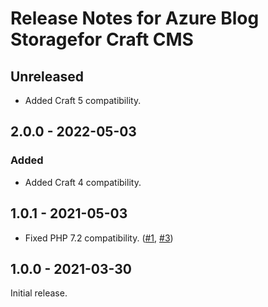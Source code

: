 # Release Notes for Azure Blog Storagefor Craft CMS

## Unreleased

- Added Craft 5 compatibility.

## 2.0.0 - 2022-05-03

### Added
- Added Craft 4 compatibility.

## 1.0.1 - 2021-05-03

- Fixed PHP 7.2 compatibility. ([#1](https://github.com/craftcms/azure-blob/issues/1), [#3](https://github.com/craftcms/azure-blob/issues/3))

## 1.0.0 - 2021-03-30

Initial release.
